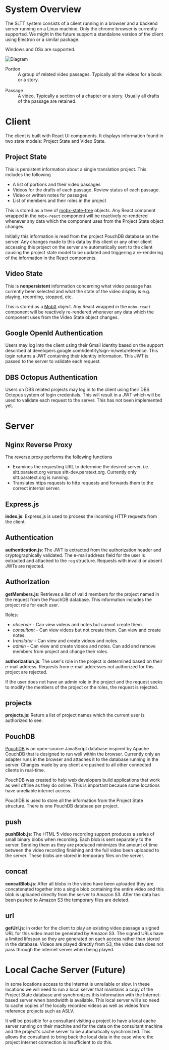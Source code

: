 # System Overview

The SLTT system consists of a client running in a browser and a backend server running on a Linux machine. Only the chrome browser is currently supported. We might in the future support a standalone version of the client using Electron or a similar package.

Windows and OSx are supported.

![Diagram](http://sign-language-translation-tools.github.io/sltt/overview.png)

<dl>
  <dt>Portion</dt>
    <dd>A group of related video passages. Typically all the videos for a book or a story.</dd>
<br/>
  <dt>Passage</dt>
    <dd>A video. Typically a section of a chapter or a story. Usually all drafts of the passage are retained.</dd>
</dl>

# Client

The client is built with React UI components. It displays information found in two state models: Project State and Video State.

## Project State

This is persistent information about a single translation project. This includes the following

* A list of portions and their video passages
* Videos for the drafts of each passage. Review status of each passage.
* Video or written notes for passages
* List of members and their roles in the project

This is stored as a tree of [mobx-state-tree](https://github.com/mobxjs/mobx-state-tree) objects. Any React compnent wrapped in the `mobx-react` component will be reactively re-rendered whenever any data which the component uses from the Project State object changes.

Initially this information is read from the project PouchDB database on the server. Any changes made to this data by this client or any other client accessing this project on the server are automatically sent to the client causing the project state model to be updated and triggering a re-rendering of the information in the React components.

## Video State

This is **nonpersistent** information concerning what video passage has currently been selected and what the state of the video display is e.g. playing, recording, stopped, etc.

This is stored as a [MobX](https://github.com/mobxjs/mobx) object. Any React wrapped in the `mobx-react` component will be reactively re-rendered whenever any data which the component uses from the Video State object changes.

## Google OpenId Authentication

Users may log into the client using their Gmail identity based on the support described at developers.google.com/identity/sign-in/web/reference. This login returns a JWT containing their identity information. This JWT is passed to the server to validate each request.

## DBS Octopus Authentication

Users on DBS related projects may log in to the client using their DBS Octopus system of login credentials. This will result in a JWT which will be used to validate each request to the server. This has not been implemented yet.

# Server

## Nginx Reverse Proxy

The reverse proxy performs the following functions

* Examines the requesting URL to determine the desired server, i.e. sltt.paratext.org versus sltt-dev.paratext.org. Currently only sltt.paratext.org is running.
* Translates https requests to http requests and forwards them to the correct internal server.

## Express.js

**index.js**: Express.js is used to process the incoming HTTP requests from the client.

## Authentication

**authentication.js**: The JWT is extracted from the authorization header and cryptographically validated. The e-mail address field for the user is extracted and attached to the `req` structure. Requests with invalid or absent JWTs are rejected.

## Authorization

**getMembers.js**: Retrieves a list of valid members for the project named in the request from the PouchDB database. This information includes the project role for each user.

Roles: 

* *observer* - Can view videos and notes but cannot create them.
* *consultant* - Can view videos but not create them. Can view and create notes.
* *translator* - Can view and create videos and notes.
* *admin* - Can view and create videos and notes. Can add and remove members from project and change their roles.

**authorization.js**: The user's role in the project is determined based on their e-mail address. Requests from e-mail addresses not authorized for this project are rejected. 

If the user does not have an admin role in the project and the request seeks to modify the members of the project or the roles, the request is rejected.

## projects

**projects.js**: Return a list of project names which the current user is authorized to see.

## PouchDB

[PouchDB](https://pouchdb.com/) is an open-source JavaScript database inspired by Apache CouchDB that is designed to run well within the browser. Currently only an adapter runs in the browser and attaches it to the database running in the server. Changes made by any client are pushed to all other connected clients in real-time.

PouchDB was created to help web developers build applications that work as well offline as they do online. This is important because some locations have unreliable internet access.

PouchDB is used to store all the information from the Project State structure. There is one PouchDB database per project.

## push

**pushBlob.js**: The HTML 5 video recording support produces a series of small binary blobs when recording. Each blob is sent separately to the server. Sending them as they are produced minimizes the amount of time between the video recording finishing and the full video been uploaded to the server. These blobs are stored in temporary files on the server. 

## concat

**concatBlob.js**: After all blobs in the video have been uploaded they are concatenated together into a single blob containing the entire video and this blob is uploaded directly from the server to Amazon S3. After the data has been pushed to Amazon S3 the temporary files are deleted.

## url

**getUrl.js**: in order for the client to play an existing video passage a signed URL for this video must be generated by Amazon S3. The signed URLs have a limited lifespan so they are generated on each access rather than stored in the database. Videos are played directly from S3, the video data does not pass through the internet server when being played.

# Local Cache Server (Future)

In some locations access to the Internet is unreliable or slow. In these locations we will need to run a local server that maintains a copy of the Project State database and synchronizes this information with the Internet-based server when bandwidth is available. This local server will also need to cache copies of the locally recorded videos as well as videos from reference projects such as ASLV.

It will be possible for a consultant visiting a project to have a local cache server running on their machine and for the data on the consultant machine and the project's cache server to be automatically synchronized. This allows the consultant to bring back the local data in the case where the project internet connection is insufficient to do this.
